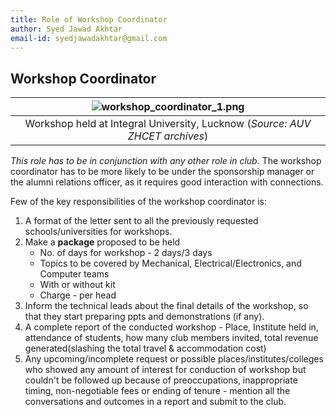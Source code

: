 ```yaml
---
title: Role of Workshop Coordinator
author: Syed Jawad Akhtar
email-id: syedjawadakhtar@gmail.com
---
```


## Workshop Coordinator

| ![workshop_coordinator_1.png](static/workshop_Coordinator_1.JPG) |
|:--:|
| Workshop held at Integral University, Lucknow (_Source: AUV ZHCET archives_)|

_This role has to be in conjunction with any other role in club._
The workshop coordinator has to be more likely to be under the sponsorship manager or the alumni relations officer, as it requires good interaction with connections.

Few of the key responsibilities of the workshop coordinator is:

1. A format of the letter sent to all the previously requested schools/universities for workshops.
2. Make a **package** proposed to be held
    - No. of days for workshop - 2 days/3 days
    - Topics to be covered by Mechanical, Electrical/Electronics, and Computer teams
    - With or without kit
    - Charge - per head
3. Inform the technical leads about the final details of the workshop, so that they start preparing ppts and demonstrations (if any).
4. A complete report of the conducted workshop - Place, Institute held in, attendance of students, how many club members invited, total revenue generated(slashing the total travel & accommodation cost)
5. Any upcoming/incomplete request or possible places/institutes/colleges who showed any amount of interest for conduction of workshop but couldn't be followed up because of preoccupations, inappropriate timing, non-negotiable fees or ending of tenure - mention all the conversations and outcomes in a report and submit to the club.
